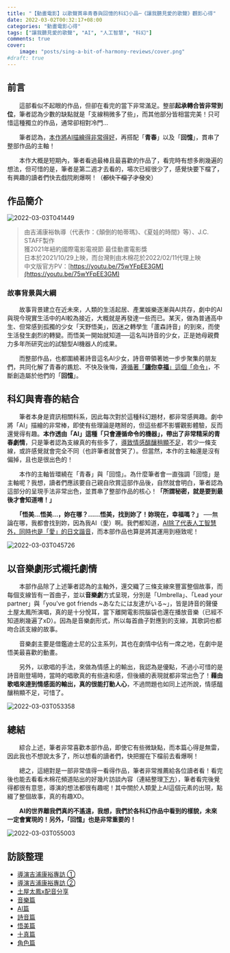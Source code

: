 ```yaml
---
title: "【動畫電影】以歌聲貫串青春與回憶的科幻小品─《讓我聽見愛的歌聲》觀影心得"
date: 2022-03-02T00:32:17+08:00
categories: "動畫電影心得" 
tags: ["讓我聽見愛的歌聲", "AI", "人工智慧", "科幻"]
comments: true
cover:
    image: "posts/sing-a-bit-of-harmony-reviews/cover.png"
#draft: true
---
```


## 前言

　　這部看似不起眼的作品，但卻在看完的當下非常滿足。整部**起承轉合皆非常到位**，筆者認為少數的缺點就是「支線稍微多了些」，而其他部分皆相當完美！只可惜這種獨立的作品，通常卻相對冷門...

　　筆者認為，<u>本作將AI描繪得非常得好</u>，再搭配「**青春**」以及「**回憶**」，貫串了整部作品的主軸！

　　本作大概是短期內，筆者看過最棒且最喜歡的作品了，看完時有想多刷幾遍的想法，但可惜的是，筆者是第二週才去看的，場次已經很少了，感覺快要下檔了，有興趣的讀者們快去戲院刷爆啊！（~~都快下檔了才發文~~）

<!--more-->

## 作品簡介
![2022-03-03T041449](2022-03-03T041449.png)
> 由吉浦康裕執導（代表作：《顛倒的帕蒂瑪》、《夏娃的時間》等）、J.C. STAFF製作<br>
> 獲2021年紐約國際電影電視節 最佳動畫電影獎<br>
> 日本於2021/10/29上映，而台灣則由木棉花於2022/02/11代理上映<br>
> 中文版官方PV：[https://youtu.be/75wYFpEE3GM](https://youtu.be/75wYFpEE3GM)

### 故事背景與大綱
　　故事背景建立在近未來，人類的生活起居、產業娛樂逐漸與AI共存，劇中的AI與現今現實生活中的AI較為接近，大概就是再發達一些而已。某天，做為普通高中生、但常感到孤獨的少女「天野悟美」，因迷之轉學生「蘆森詩音」的到來，而使生活發生劇烈的轉變。而悟美一開始就知道──這名叫詩音的少女，正是她母親費力多年所研究出的試驗型AI機器人的成果。

　　而整部作品，也都圍繞著詩音這名AI少女，詩音帶領著她一步步聚集的朋友們，共同化解了青春的尷尬、不快及後悔，<u>遵循著「<b>讓你幸福</b>」這個「命令」</u>，不斷創造屬於他們的「**回憶**」。

## 科幻與青春的結合
　　筆者本身是資訊相關科系，因此每次對於這種科幻題材，都非常感興趣。劇中將「AI」描繪的非常棒，即使有些理論是瞎掰的，但這些都不影響觀影體驗，反而還覺得有趣。**本作透由「AI」這種「只會遵循命令的機器」，帶出了非常精采的青春劇情**，只是筆者認為支線真的有些多了，<u>導致情感醞釀稍顯不足</u>，若少一條支線，或許感覺就會完全不同（也許筆者就會哭了）。但當然，本作的主軸還是沒有偏掉，且也是很出色的！

　　本作的主軸皆環繞在「青春」與「回憶」。為什麼筆者會一直強調「回憶」是主軸呢？我想，讀者們應該要自己親自欣賞這部作品後，自然就會明白，筆者認為這部分的呈現手法非常出色，並貫串了整部作品的核心！**「所謂秘密，就是要到最後才會知道唷！」**

　　**「悟美...悟美...，妳在哪？......悟美，找到妳了！妳現在，幸福嗎？」** ──無論在哪，我都會找到妳，因為我AI（愛）啊。我們都知道，<u>AI除了代表人工智慧外，同時也是「愛」的日文諧音</u>，而本部作品也算是將其運用到極致呢！

![2022-03-03T045726](2022-03-03T045726.png)

## 以音樂劇形式襯托劇情
　　本部作品除了上述筆者認為的主軸外，還交織了三條支線來豐富整個故事，而每個支線皆有一首曲子，並以**音樂劇**方式呈現，分別是「Umbrella」、「Lead your partner」與「you've got friends ~あなたには友達がいる~」，皆是詩音的聲優土屋太鳳所演唱，真的是十分悅耳，當下離開電影院腦袋也還在播放音樂（已經不知道刷幾遍了xD）。因為是音樂劇形式，所以每首曲子對應到的支線，其歌詞也都吻合該支線的故事。

　　音樂劇主要是借鑑迪士尼的公主系列，其也在劇情中佔有一席之地，在劇中是悟美最喜歡的動畫。

　　另外，以歌唱的手法，來做為情感上的輸出，我認為是優點，不過小可惜的是詩音剛登場時，當時的唱歌真的有些違和感，但後續的表現就都非常出色了！**藉由歌唱來達到情感面的輸出，真的很能打動人心**，不過問題也如同上述所說，情感醞釀稍顯不足，可惜了。

![2022-03-03T053358](2022-03-03T053358.png)

## 總結
　　綜合上述，筆者非常喜歡本部作品，即使它有些微缺點，而本篇心得是無雷，因此我也不想說太多了，所以想看的讀者們，快把握在下檔前去看爆啊！

　　總之，這絕對是一部非常值得一看得作品，筆者非常推薦給各位讀者看！看完後也能去看看木棉花頻道貼出的好幾片訪談內容（連結整理[下方](#訪談整理)），筆者看完後覺得都很有意思，導演的想法都很有趣呢！其中關於人類愛上AI這個元素的出現，點綴了整個故事，真的有趣XD。

　　**AI的世界離我們真的不遙遠，我想，我們於各科幻作品中看到的樣貌，未來一定會實現的！另外，「回憶」也是非常重要的！**

![2022-03-03T055003](2022-03-03T055003.png)

## 訪談整理
- [導演吉浦康裕專訪 ①](https://www.youtube.com/watch?v=FdQ_oBtdDyg)
- [導演吉浦康裕專訪 ②](https://www.youtube.com/watch?v=7VhgbdUK1WI)
- [土屋太鳳x配音分享](https://youtu.be/QrnTQ7lW1nU)
- [音樂篇](https://youtu.be/pSLrvXfs2vc)
- [AI篇](https://youtu.be/VCPCh3uyBXI)
- [詩音篇](https://youtu.be/lyyiE0t0hwY)
- [悟美篇](https://youtu.be/k_V1v_VMJIw)
- [十真篇](https://youtu.be/oBl2ahLp-AM)
- [角色篇](https://youtu.be/t60v5ocDeAM)